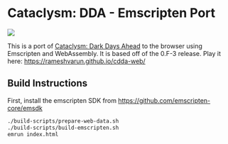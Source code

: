# Cataclysm: DDA - Emscripten Port

![](https://i.imgur.com/39F6Ew7.png)

This is a port of [Cataclysm: Dark Days Ahead](https://github.com/CleverRaven/Cataclysm-DDA) to the browser using Emscripten and WebAssembly. It is based off of the 0.F-3 release. Play it here: https://rameshvarun.github.io/cdda-web/

## Build Instructions
First, install the emscripten SDK from https://github.com/emscripten-core/emsdk

```bash
./build-scripts/prepare-web-data.sh
./build-scripts/build-emscripten.sh
emrun index.html
```
